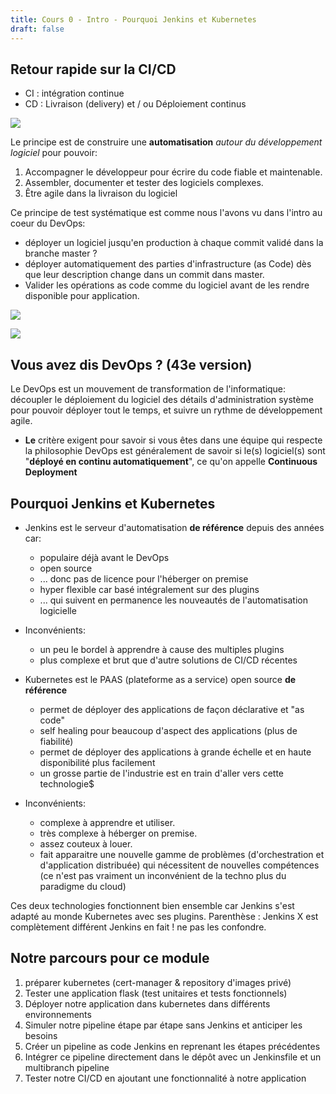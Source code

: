 ```yaml
---
title: Cours 0 - Intro - Pourquoi Jenkins et Kubernetes
draft: false
---
```


## Retour rapide sur la CI/CD


- CI : intégration continue
- CD : Livraison (delivery) et / ou Déploiement continus

![](../../images/jenkins/yOofB.png)

Le principe est de construire une **automatisation** *autour du développement logiciel* pour pouvoir:

1. Accompagner le développeur pour écrire du code fiable et maintenable.
2. Assembler, documenter et tester des logiciels complexes.
3. Être agile dans la livraison du logiciel

Ce principe de test systématique est comme nous l'avons vu dans l'intro au coeur du DevOps:
- déployer un logiciel jusqu'en production à chaque commit validé dans la branche master ?
- déployer automatiquement des parties d'infrastructure (as Code) dès que leur description change dans un commit dans master.
- Valider les opérations as code comme du logiciel avant de les rendre disponible pour application.

![](../../images/jenkins/00047.jpeg)

![](../../images/continuous_delivery.png)

## Vous avez dis DevOps ? (43e version)

Le DevOps est un mouvement de transformation de l'informatique: découpler le déploiement du logiciel des détails d'administration système pour pouvoir déployer tout le temps, et suivre un rythme de développement agile.

- **Le** critère exigent pour savoir si vous êtes dans une équipe qui respecte la philosophie DevOps est généralement de savoir si le(s) logiciel(s) sont "**déployé en continu automatiquement**", ce qu'on appelle **Continuous Deployment**
## Pourquoi Jenkins et Kubernetes

- Jenkins est le serveur d'automatisation **de référence** depuis des années car:
    - populaire déjà avant le DevOps
    - open source
    - ... donc pas de licence pour l'héberger on premise
    - hyper flexible car basé intégralement sur des plugins
    - ... qui suivent en permanence les nouveautés de l'automatisation logicielle

- Inconvénients:
    - un peu le bordel à apprendre à cause des multiples plugins
    - plus complexe et brut que d'autre solutions de CI/CD récentes

- Kubernetes est le PAAS (plateforme as a service) open source **de référence**
    - permet de déployer des applications de façon déclarative et "as code"
    - self healing pour beaucoup d'aspect des applications (plus de fiabilité)
    - permet de déployer des applications à grande échelle et en haute disponibilité plus facilement
    - un grosse partie de l'industrie est en train d'aller vers cette technologie$

- Inconvénients:
    - complexe à apprendre et utiliser.
    - très complexe à héberger on premise.
    - assez couteux à louer.
    - fait apparaitre une nouvelle gamme de problèmes (d'orchestration et d'application distribuée) qui nécessitent de nouvelles compétences (ce n'est pas vraiment un inconvénient de la techno plus du paradigme du cloud)


Ces deux technologies fonctionnent bien ensemble car Jenkins s'est adapté au monde Kubernetes avec ses plugins. Parenthèse : Jenkins X est complètement différent Jenkins en fait ! ne pas les confondre.

## Notre parcours pour ce module

1. préparer kubernetes (cert-manager & repository d'images privé)
1. Tester une application flask (test unitaires et tests fonctionnels)
1. Déployer notre application dans kubernetes dans différents environnements
1. Simuler notre pipeline étape par étape sans Jenkins et anticiper les besoins
1. Créer un pipeline as code Jenkins en reprenant les étapes précédentes
1. Intégrer ce pipeline directement dans le dépôt avec un Jenkinsfile et un multibranch pipeline
1. Tester notre CI/CD en ajoutant une fonctionnalité à notre application